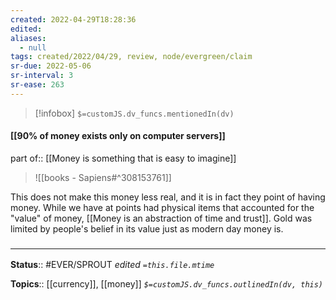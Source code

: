 ```yaml
---
created: 2022-04-29T18:28:36 
edited: 
aliases:
  - null
tags: created/2022/04/29, review, node/evergreen/claim
sr-due: 2022-05-06
sr-interval: 3
sr-ease: 263
---
```

> [!infobox]
`$=customJS.dv_funcs.mentionedIn(dv)`

#### [[90% of money exists only on computer servers]]

part of:: [[Money is something that is easy to imagine]]

> ![[books - Sapiens#^308153761]]

This does not make this money less real, and it is in fact they point of having money. While we have at points had physical items that accounted for the "value" of money,
[[Money is an abstraction of time and trust]].
Gold was limited by people's belief in its value just as modern day money is.



### <hr class="footnote"/>

**Status**:: #EVER/SPROUT
*edited `=this.file.mtime`*

**Topics**:: [[currency]], [[money]]
*`$=customJS.dv_funcs.outlinedIn(dv, this)`*
